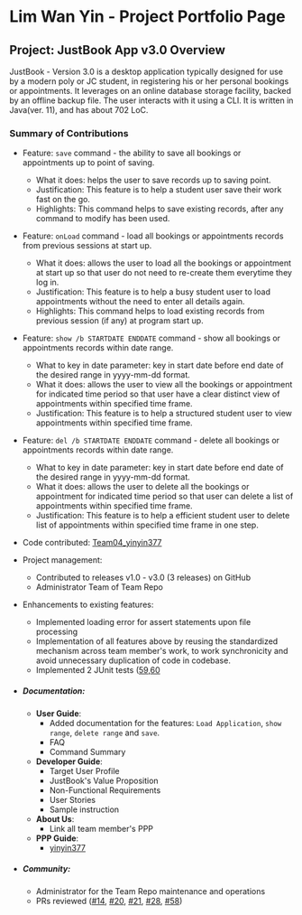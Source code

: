 # Lim Wan Yin - Project Portfolio Page

## Project: JustBook App v3.0 Overview
JustBook - Version 3.0 is a desktop application typically designed for use by a modern poly or JC student, in 
registering his or her personal bookings or appointments. It leverages on an online database storage facility, backed by
an offline backup file. The user interacts with it using a CLI. It is written in Java(ver. 11), and has about 702 LoC.

### Summary of Contributions
- Feature: `save` command - the ability to save all bookings or appointments up to point of saving.
   - What it does: helps the user to save records up to saving point.
   - Justification: This feature is to help a student user save their work fast on the go.
   - Highlights: This command helps to save existing records, after any command to modify has been used.

- Feature: `onLoad` command - load all bookings or appointments records from previous sessions at start up.
  - What it does: allows the user to load all the bookings or appointment at start up so that user do not need to re-create them everytime they log in.
  - Justification: This feature is to help a busy student user to load appointments without the need to enter all details again.
  - Highlights: This command helps to load existing records from previous session (if any) at program start up.

- Feature: `show /b STARTDATE ENDDATE` command - show all bookings or appointments records within date range.
  - What to key in date parameter: key in start date before end date of the desired range in yyyy-mm-dd format.
  - What it does: allows the user to view all the bookings or appointment for indicated time period so that user have a clear distinct view of appointments within specified time frame.
  - Justification: This feature is to help a structured student user to view appointments within specified time frame.

- Feature: `del /b STARTDATE ENDDATE` command - delete all bookings or appointments records within date range.
  - What to key in date parameter: key in start date before end date of the desired range in yyyy-mm-dd format.
  - What it does: allows the user to delete all the bookings or appointment for indicated time period so that user can delete a list of appointments within specified time frame.
  - Justification: This feature is to help a efficient student user to delete list of appointments within specified time frame in one step.

- Code contributed: [Team04_yinyin377](https://github.com/AY2122S1-TIC4001-F18-4/tp/docs/team/yinyin377.md)

- Project management:
  - Contributed to releases v1.0 - v3.0 (3 releases) on GitHub
  - Administrator Team of Team Repo

- Enhancements to existing features:
  - Implemented loading error for assert statements upon file processing
  - Implementation of all features above by reusing the standardized mechanism across team member's work, to
    work synchronicity and avoid unnecessary duplication of code in codebase.
  - Implemented 2 JUnit tests ([59](https://github.com/AY2122S1-TIC4001-F18-4/tp/pull/59),[60](https://github.com/AY2122S1-TIC4001-F18-4/tp/pull/60)


- ##### Documentation:
  - **User Guide**:
    - Added documentation for the features: `Load Application`, `show range`, `delete range` and `save`.
    - FAQ 
    - Command Summary
  - **Developer Guide**:
    - Target User Profile
    - JustBook's Value Proposition
    - Non-Functional Requirements
    - User Stories
    - Sample instruction
  - **About Us**:
    - Link all team member's PPP
  - **PPP Guide**:
    - [yinyin377](https://github.com/AY2122S1-TIC4001-F18-4/tp/docs/team/yinyin377.md)


- ##### Community:
  - Administrator for the Team Repo maintenance and operations
  - PRs reviewed ([#14](https://github.com/AY2122S1-TIC4001-F18-4/tp/pull/14),
    [#20](https://github.com/AY2122S1-TIC4001-F18-4/tp/pull/20),
    [#21](https://github.com/AY2122S1-TIC4001-F18-4/tp/pull/21),
    [#28](https://github.com/AY2122S1-TIC4001-F18-4/tp/pull/28),
    [#58](https://github.com/AY2122S1-TIC4001-F18-4/tp/pull/58)) 
